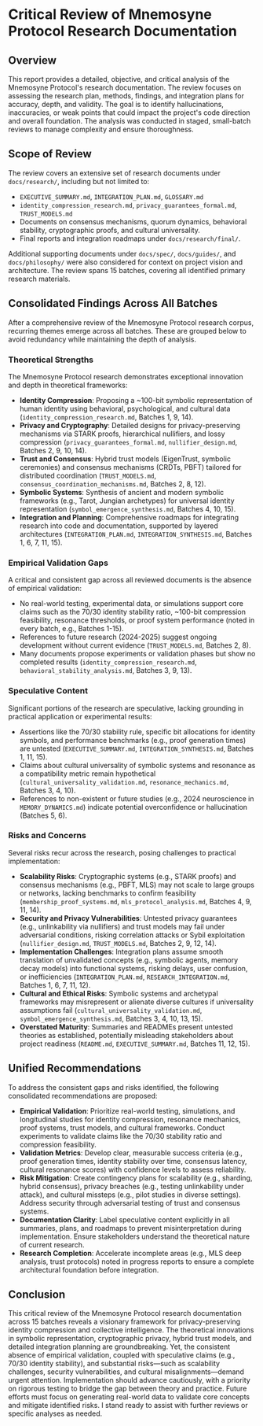 # Critical Review of Mnemosyne Protocol Research Documentation

## Overview
This report provides a detailed, objective, and critical analysis of the Mnemosyne Protocol's research documentation. The review focuses on assessing the research plan, methods, findings, and integration plans for accuracy, depth, and validity. The goal is to identify hallucinations, inaccuracies, or weak points that could impact the project's code direction and overall foundation. The analysis was conducted in staged, small-batch reviews to manage complexity and ensure thoroughness.

## Scope of Review
The review covers an extensive set of research documents under `docs/research/`, including but not limited to:
- `EXECUTIVE_SUMMARY.md`, `INTEGRATION_PLAN.md`, `GLOSSARY.md`
- `identity_compression_research.md`, `privacy_guarantees_formal.md`, `TRUST_MODELS.md`
- Documents on consensus mechanisms, quorum dynamics, behavioral stability, cryptographic proofs, and cultural universality.
- Final reports and integration roadmaps under `docs/research/final/`.

Additional supporting documents under `docs/spec/`, `docs/guides/`, and `docs/philosophy/` were also considered for context on project vision and architecture. The review spans 15 batches, covering all identified primary research materials.

## Consolidated Findings Across All Batches

After a comprehensive review of the Mnemosyne Protocol research corpus, recurring themes emerge across all batches. These are grouped below to avoid redundancy while maintaining the depth of analysis.

### Theoretical Strengths
The Mnemosyne Protocol research demonstrates exceptional innovation and depth in theoretical frameworks:
- **Identity Compression**: Proposing a ~100-bit symbolic representation of human identity using behavioral, psychological, and cultural data (`identity_compression_research.md`, Batches 1, 9, 14).
- **Privacy and Cryptography**: Detailed designs for privacy-preserving mechanisms via STARK proofs, hierarchical nullifiers, and lossy compression (`privacy_guarantees_formal.md`, `nullifier_design.md`, Batches 2, 9, 10, 14).
- **Trust and Consensus**: Hybrid trust models (EigenTrust, symbolic ceremonies) and consensus mechanisms (CRDTs, PBFT) tailored for distributed coordination (`TRUST_MODELS.md`, `consensus_coordination_mechanisms.md`, Batches 2, 8, 12).
- **Symbolic Systems**: Synthesis of ancient and modern symbolic frameworks (e.g., Tarot, Jungian archetypes) for universal identity representation (`symbol_emergence_synthesis.md`, Batches 4, 10, 15).
- **Integration and Planning**: Comprehensive roadmaps for integrating research into code and documentation, supported by layered architectures (`INTEGRATION_PLAN.md`, `INTEGRATION_SYNTHESIS.md`, Batches 1, 6, 7, 11, 15).

### Empirical Validation Gaps
A critical and consistent gap across all reviewed documents is the absence of empirical validation:
- No real-world testing, experimental data, or simulations support core claims such as the 70/30 identity stability ratio, ~100-bit compression feasibility, resonance thresholds, or proof system performance (noted in every batch, e.g., Batches 1-15).
- References to future research (2024-2025) suggest ongoing development without current evidence (`TRUST_MODELS.md`, Batches 2, 8).
- Many documents propose experiments or validation phases but show no completed results (`identity_compression_research.md`, `behavioral_stability_analysis.md`, Batches 3, 9, 13).

### Speculative Content
Significant portions of the research are speculative, lacking grounding in practical application or experimental results:
- Assertions like the 70/30 stability rule, specific bit allocations for identity symbols, and performance benchmarks (e.g., proof generation times) are untested (`EXECUTIVE_SUMMARY.md`, `INTEGRATION_SYNTHESIS.md`, Batches 1, 11, 15).
- Claims about cultural universality of symbolic systems and resonance as a compatibility metric remain hypothetical (`cultural_universality_validation.md`, `resonance_mechanics.md`, Batches 3, 4, 10).
- References to non-existent or future studies (e.g., 2024 neuroscience in `MEMORY_DYNAMICS.md`) indicate potential overconfidence or hallucination (Batches 5, 6).

### Risks and Concerns
Several risks recur across the research, posing challenges to practical implementation:
- **Scalability Risks**: Cryptographic systems (e.g., STARK proofs) and consensus mechanisms (e.g., PBFT, MLS) may not scale to large groups or networks, lacking benchmarks to confirm feasibility (`membership_proof_systems.md`, `mls_protocol_analysis.md`, Batches 4, 9, 11, 14).
- **Security and Privacy Vulnerabilities**: Untested privacy guarantees (e.g., unlinkability via nullifiers) and trust models may fail under adversarial conditions, risking correlation attacks or Sybil exploitation (`nullifier_design.md`, `TRUST_MODELS.md`, Batches 2, 9, 12, 14).
- **Implementation Challenges**: Integration plans assume smooth translation of unvalidated concepts (e.g., symbolic agents, memory decay models) into functional systems, risking delays, user confusion, or inefficiencies (`INTEGRATION_PLAN.md`, `RESEARCH_INTEGRATION.md`, Batches 1, 6, 7, 11, 12).
- **Cultural and Ethical Risks**: Symbolic systems and archetypal frameworks may misrepresent or alienate diverse cultures if universality assumptions fail (`cultural_universality_validation.md`, `symbol_emergence_synthesis.md`, Batches 3, 4, 10, 13, 15).
- **Overstated Maturity**: Summaries and READMEs present untested theories as established, potentially misleading stakeholders about project readiness (`README.md`, `EXECUTIVE_SUMMARY.md`, Batches 11, 12, 15).

## Unified Recommendations

To address the consistent gaps and risks identified, the following consolidated recommendations are proposed:
- **Empirical Validation**: Prioritize real-world testing, simulations, and longitudinal studies for identity compression, resonance mechanics, proof systems, trust models, and cultural frameworks. Conduct experiments to validate claims like the 70/30 stability ratio and compression feasibility.
- **Validation Metrics**: Develop clear, measurable success criteria (e.g., proof generation times, identity stability over time, consensus latency, cultural resonance scores) with confidence levels to assess reliability.
- **Risk Mitigation**: Create contingency plans for scalability (e.g., sharding, hybrid consensus), privacy breaches (e.g., testing unlinkability under attack), and cultural missteps (e.g., pilot studies in diverse settings). Address security through adversarial testing of trust and consensus systems.
- **Documentation Clarity**: Label speculative content explicitly in all summaries, plans, and roadmaps to prevent misinterpretation during implementation. Ensure stakeholders understand the theoretical nature of current research.
- **Research Completion**: Accelerate incomplete areas (e.g., MLS deep analysis, trust protocols) noted in progress reports to ensure a complete architectural foundation before integration.

## Conclusion

This critical review of the Mnemosyne Protocol research documentation across 15 batches reveals a visionary framework for privacy-preserving identity compression and collective intelligence. The theoretical innovations in symbolic representation, cryptographic privacy, hybrid trust models, and detailed integration planning are groundbreaking. Yet, the consistent absence of empirical validation, coupled with speculative claims (e.g., 70/30 identity stability), and substantial risks—such as scalability challenges, security vulnerabilities, and cultural misalignments—demand urgent attention. Implementation should advance cautiously, with a priority on rigorous testing to bridge the gap between theory and practice. Future efforts must focus on generating real-world data to validate core concepts and mitigate identified risks. I stand ready to assist with further reviews or specific analyses as needed.
